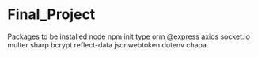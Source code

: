 # Final_Project

Packages to be installed
node
npm init
type orm
@express
axios
socket.io
multer
sharp
bcrypt
reflect-data
jsonwebtoken
dotenv
chapa
